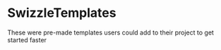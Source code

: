 # SwizzleTemplates
These were pre-made templates users could add to their project to get started faster
